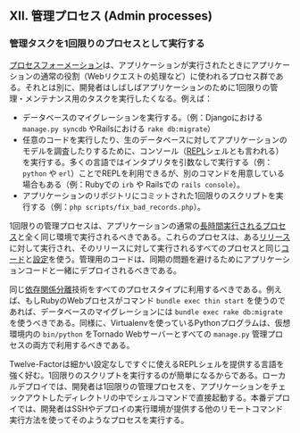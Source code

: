 ## XII. 管理プロセス (Admin processes)
### 管理タスクを1回限りのプロセスとして実行する

[プロセスフォーメーション](/concurrency)は、アプリケーションが実行されたときにアプリケーションの通常の役割（Webリクエストの処理など）に使われるプロセス群である。それとは別に、開発者はしばしばアプリケーションのために1回限りの管理・メンテナンス用のタスクを実行したくなる。例えば：

* データベースのマイグレーションを実行する。（例：Djangoにおける `manage.py syncdb` やRailsにおける `rake db:migrate`）
* 任意のコードを実行したり、生のデータベースに対してアプリケーションのモデルを調査したりするために、コンソール（[REPL](http://en.wikipedia.org/wiki/Read-eval-print_loop)シェルとも言われる）を実行する。多くの言語ではインタプリタを引数なしで実行する（例：`python` や `erl`）ことでREPLを利用できるが、別のコマンドを用意している場合もある（例：Rubyでの `irb` や Railsでの `rails console`）。
* アプリケーションのリポジトリにコミットされた1回限りのスクリプトを実行する（例：`php scripts/fix_bad_records.php`）。

1回限りの管理プロセスは、アプリケーションの通常の[長時間実行されるプロセス](/processes)と全く同じ環境で実行されるべきである。これらのプロセスは、ある[リリース](/build-release-run)に対して実行され、そのリリースに対して実行されるすべてのプロセスと同じ[コード](/code)と[設定](/config)を使う。管理用のコードは、同期の問題を避けるためにアプリケーションコードと一緒にデプロイされるべきである。

同じ[依存関係分離](/dependencies)技術をすべてのプロセスタイプに利用するべきである。例えば、もしRubyのWebプロセスがコマンド `bundle exec thin start` を使うのであれば、データベースのマイグレーションには `bundle exec rake db:migrate` を使うべきである。同様に、Virtualenvを使っているPythonプログラムは、仮想環境内の `bin/python` をTornado Webサーバーとすべての `manage.py` 管理プロセスの両方で利用するべきである。

Twelve-Factorは細かい設定なしですぐに使えるREPLシェルを提供する言語を強く好む。1回限りのスクリプトを実行するのが簡単になるからである。ローカルデプロイでは、開発者は1回限りの管理プロセスを、アプリケーションをチェックアウトしたディレクトリの中でシェルコマンドで直接起動する。本番デプロイでは、開発者はSSHやデプロイの実行環境が提供する他のリモートコマンド実行方法を使ってそのようなプロセスを実行する。
